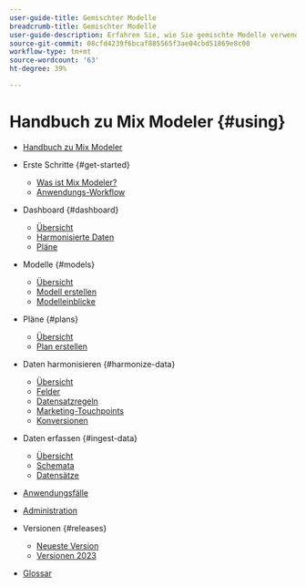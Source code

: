 ```yaml
---
user-guide-title: Gemischter Modelle
breadcrumb-title: Gemischter Modelle
user-guide-description: Erfahren Sie, wie Sie gemischte Modelle verwenden.
source-git-commit: 08cfd4239f6bcaf885565f3ae04cbd51869e8c00
workflow-type: tm+mt
source-wordcount: '63'
ht-degree: 39%

---
```



# Handbuch zu Mix Modeler {#using}

+ [Handbuch zu Mix Modeler](overview.md)

+ Erste Schritte {#get-started}
   + [Was ist Mix Modeler?](get-started/about.md)
   + [Anwendungs-Workflow](get-started/workflow.md)

+ Dashboard {#dashboard}
   + [Übersicht](dashboard/overview.md)
   + [Harmonisierte Daten](dashboard/harmonized-data.md)
   + [Pläne](dashboard/plans.md)

+ Modelle {#models}
   + [Übersicht](models/overview.md)
   + [Modell erstellen](models/create.md)
   + [Modelleinblicke](models/insights.md)

+ Pläne {#plans}
   + [Übersicht](plans/overview.md)
   + [Plan erstellen](plans/create.md)

+ Daten harmonisieren {#harmonize-data}
   + [Übersicht](harmonize-data/overview.md)
   + [Felder](harmonize-data/fields.md)
   + [Datensatzregeln](harmonize-data/dataset-rules.md)
   + [Marketing-Touchpoints](harmonize-data/marketing-touchpoints.md)
   + [Konversionen](harmonize-data/conversions.md)

+ Daten erfassen {#ingest-data}
   + [Übersicht](ingest-data/overview.md)
   + [Schemata](ingest-data/schemas.md)
   + [Datensätze](ingest-data/datasets.md)

+ [Anwendungsfälle](use-cases.md)

+ [Administration](administration.md)

+ Versionen {#releases}
   + [Neueste Version](releases/latest.md)
   + [Versionen 2023](releases/2023.md)

+ [Glossar](glossary.md)


